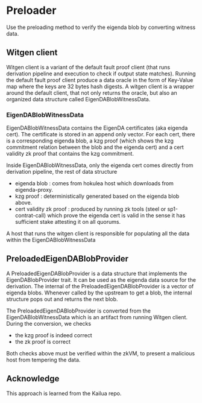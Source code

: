 # Preloader

Use the preloading method to verify the eigenda blob by converting witness data.

## Witgen client

Witgen client is a variant of the default fault proof client (that runs derivation pipeline and execution to check if output state matches). Running the default fault proof client produce a data oracle in the form of Key-Value map where the keys are 32 bytes hash digests. A witgen client is a wrapper around the default client, that not only returns the oracle, but also an organized data structure called EigenDABlobWitnessData.

### EigenDABlobWitnessData

EigenDABlobWitnessData contains the EigenDA certificates (aka eigenda cert). The certificate is stored in an append only vector. For each cert, there is a corresponding eigenda blob, a kzg proof (which shows the kzg commitment relation between the blob and the eigenda cert) and a cert validity zk proof that contains the kzg commitment. 

Inside EigenDABlobWitnessData, only the eigenda cert comes directly from derivation pipeline, the rest of data structure
- eigenda blob : comes from hokulea host which downloads from eigenda-proxy.
- kzg proof : deterministically generated based on the eigenda blob above.
- cert validity zk proof : produced by running zk tools (steel or sp1-contrat-call) which prove the eigenda cert is valid in the sense it has sufficient stake attesting it on all quorums.

A host that runs the witgen client is responsible for populating all the data within the EigenDABlobWitnessData

## PreloadedEigenDABlobProvider

A PreloadedEigenDABlobProvider is a data structure that implements the EigenDABlobProvider trait. It can be used as the eigenda data source for the derivation. The internal of the PreloadedEigenDABlobProvider is a vector of eigenda blobs. Whenever called by the upstream to get a blob, the internal structure pops out and returns the next blob.

The PreloadedEigenDABlobProvider is converted from the EigenDABlobWitnessData which is an artifact from running Witgen client. During the conversion, we checks
- the kzg proof is indeed correct
- the zk proof is correct

Both checks above must be verified within the zkVM, to present a malicious host from tempering the data.

## Acknowledge

This approach is learned from the Kailua repo.
